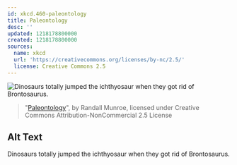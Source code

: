 ```yaml
---
id: xkcd.460-paleontology
title: Paleontology
desc: ''
updated: 1218178800000
created: 1218178800000
sources:
  name: xkcd
  url: 'https://creativecommons.org/licenses/by-nc/2.5/'
  license: Creative Commons 2.5
---
```

![Dinosaurs totally jumped the ichthyosaur when they got rid of Brontosaurus.](https://imgs.xkcd.com/comics/paleontology.png)
> "[Paleontology](https://xkcd.com/460/)", by Randall Munroe, licensed under Creative Commons Attribution-NonCommercial 2.5 License

## Alt Text
Dinosaurs totally jumped the ichthyosaur when they got rid of Brontosaurus.
